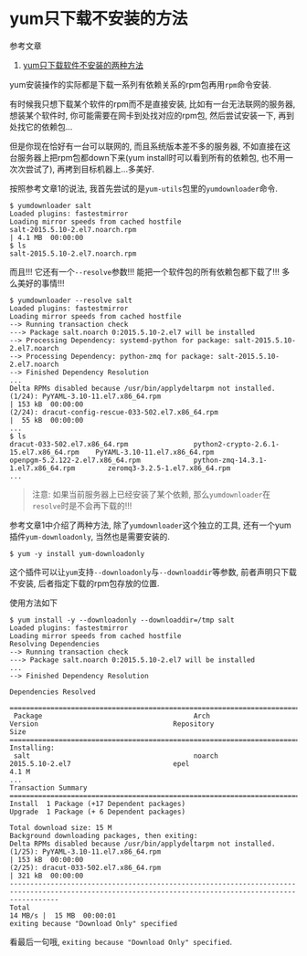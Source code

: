 # yum只下载不安装的方法

参考文章

1. [yum只下载软件不安装的两种方法](http://www.linuxidc.com/Linux/2012-06/62664.htm)

yum安装操作的实际都是下载一系列有依赖关系的rpm包再用`rpm`命令安装. 

有时候我只想下载某个软件的rpm而不是直接安装, 比如有一台无法联网的服务器, 想装某个软件时, 你可能需要在网卡到处找对应的rpm包, 然后尝试安装一下, 再到处找它的依赖包...

但是你现在恰好有一台可以联网的, 而且系统版本差不多的服务器, 不如直接在这台服务器上把rpm包都down下来(yum install时可以看到所有的依赖包, 也不用一次次尝试了), 再拷到目标机器上...多美好.

按照参考文章1的说法, 我首先尝试的是`yum-utils`包里的`yumdownloader`命令.

```
$ yumdownloader salt
Loaded plugins: fastestmirror
Loading mirror speeds from cached hostfile
salt-2015.5.10-2.el7.noarch.rpm                                                                                                  | 4.1 MB  00:00:00     
$ ls
salt-2015.5.10-2.el7.noarch.rpm
```

而且!!! 它还有一个`--resolve`参数!!! 能把一个软件包的所有依赖包都下载了!!! 多么美好的事情!!!

```
$ yumdownloader --resolve salt
Loaded plugins: fastestmirror
Loading mirror speeds from cached hostfile
--> Running transaction check
---> Package salt.noarch 0:2015.5.10-2.el7 will be installed
--> Processing Dependency: systemd-python for package: salt-2015.5.10-2.el7.noarch
--> Processing Dependency: python-zmq for package: salt-2015.5.10-2.el7.noarch
--> Finished Dependency Resolution
...
Delta RPMs disabled because /usr/bin/applydeltarpm not installed.
(1/24): PyYAML-3.10-11.el7.x86_64.rpm                                                                                            | 153 kB  00:00:00     
(2/24): dracut-config-rescue-033-502.el7.x86_64.rpm                                                                              |  55 kB  00:00:00     
...
$ ls
dracut-033-502.el7.x86_64.rpm                python2-crypto-2.6.1-15.el7.x86_64.rpm    PyYAML-3.10-11.el7.x86_64.rpm
openpgm-5.2.122-2.el7.x86_64.rpm             python-zmq-14.3.1-1.el7.x86_64.rpm        zeromq3-3.2.5-1.el7.x86_64.rpm
...
```

> 注意: 如果当前服务器上已经安装了某个依赖, 那么`yumdownloader`在`resolve`时是不会再下载的!!!

参考文章1中介绍了两种方法, 除了`yumdownloader`这个独立的工具, 还有一个yum插件`yum-downloadonly`, 当然也是需要安装的.

```
$ yum -y install yum-downloadonly
```

这个插件可以让`yum`支持`--downloadonly`与`--downloaddir`等参数, 前者声明只下载不安装, 后者指定下载的rpm包存放的位置.

使用方法如下

```
$ yum install -y --downloadonly --downloaddir=/tmp salt
Loaded plugins: fastestmirror
Loading mirror speeds from cached hostfile
Resolving Dependencies
--> Running transaction check
---> Package salt.noarch 0:2015.5.10-2.el7 will be installed
...
--> Finished Dependency Resolution

Dependencies Resolved

=============================================================================================================================================
 Package                                     Arch                          Version                                 Repository                      Size
=============================================================================================================================================
Installing:
 salt                                        noarch                        2015.5.10-2.el7                         epel                           4.1 M
...
Transaction Summary
=============================================================================================================================================
Install  1 Package (+17 Dependent packages)
Upgrade  1 Package (+ 6 Dependent packages)

Total download size: 15 M
Background downloading packages, then exiting:
Delta RPMs disabled because /usr/bin/applydeltarpm not installed.
(1/25): PyYAML-3.10-11.el7.x86_64.rpm                                                                                            | 153 kB  00:00:00     
(2/25): dracut-033-502.el7.x86_64.rpm                                                                                            | 321 kB  00:00:00       
--------------------------------------------------------------------------------------------------------------------------------------------------------
Total                                                                                                                    14 MB/s |  15 MB  00:00:01     
exiting because "Download Only" specified
```

看最后一句哦, `exiting because "Download Only" specified`.
